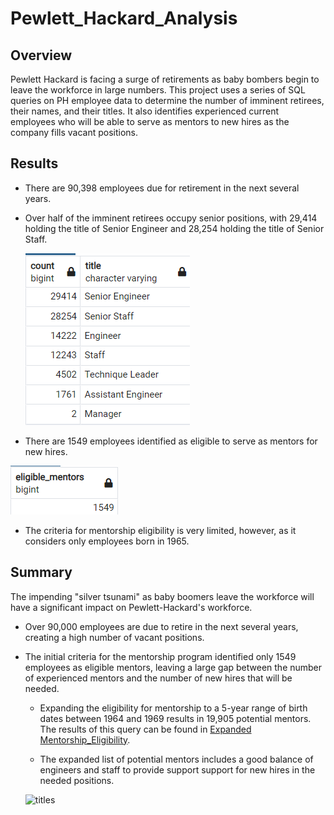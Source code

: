 # Pewlett_Hackard_Analysis

## Overview

Pewlett Hackard is facing a surge of retirements as baby bombers begin to leave the workforce in large numbers.  This project uses a series of SQL queries on PH employee data to determine the number of imminent retirees, their names, and their titles. It also identifies experienced current employees who will be able to serve as mentors to new hires as the company fills vacant positions.

## Results

- There are 90,398 employees due for retirement in the next several years.

- Over half of the imminent retirees occupy senior positions, with 29,414 holding the title of Senior Engineer and 28,254 holding the title of Senior Staff. 

  ![retiring titles](Resources/Retiring_titles.png)

- There are 1549 employees identified as eligible to serve as mentors for new hires.

![mentors](Resources/mentors.png)

- The criteria for mentorship eligibility is very limited, however, as it considers only employees born in 1965. 

## Summary

The impending "silver tsunami" as baby boomers leave the workforce will have a significant impact on Pewlett-Hackard's workforce. 

- Over 90,000 employees are due to retire in the next several years, creating a high number of vacant positions.

- The initial criteria for the mentorship program identified only 1549 employees as eligible mentors, leaving a large gap between the number of experienced mentors and the number of new hires that will be needed.

  - Expanding the eligibility for mentorship to a 5-year range of birth dates between 1964 and 1969 results in 19,905 potential mentors. The results of this query can be found in [Expanded Mentorship_Eligibility](Pewlettexpanded_mentorship_eligibility.csv).

  - The expanded list of potential mentors includes a good balance of engineers and staff to provide support support for new hires in the needed positions.

  ![titles](Resources/expanded_mentors_titles)
